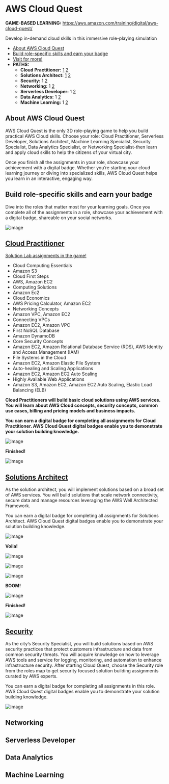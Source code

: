 # AWS Cloud Quest
**GAME-BASED LEARNING:** https://aws.amazon.com/training/digital/aws-cloud-quest/

Develop in-demand cloud skills in this immersive role-playing simulation

- [About AWS Cloud Quest](https://github.com/h4md153v63n/CloudSec/blob/main/08_AWS%20Cloud%20Quest/README.md#about-aws-cloud-quest)
- [Build role-specific skills and earn your badge](https://github.com/h4md153v63n/CloudSec/blob/main/08_AWS%20Cloud%20Quest/README.md#build-role-specific-skills-and-earn-your-badge)
- [Visit for more!](https://aws.amazon.com/training/digital/aws-cloud-quest/)
- **PATHS:**
  - **Cloud Practitioner:** [1](https://www.credly.com/badges/9a4b49d8-b0cf-4048-8817-2bbb7e6a871a) [2](https://github.com/h4md153v63n/CloudSec/blob/main/08_AWS%20Cloud%20Quest/README.md#cloud-practitioner)
  - **Solutions Architect:** [1](https://www.credly.com/badges/486d939e-b089-4123-bd34-eb9e1876c5c8) [2](https://github.com/h4md153v63n/CloudSec/blob/main/08_AWS%20Cloud%20Quest/README.md#solutions-architect)
  - **Security:** 1 [2](https://github.com/h4md153v63n/CloudSec/blob/main/08_AWS%20Cloud%20Quest/README.md#security)
  - **Networking:** 1 [2](https://github.com/h4md153v63n/CloudSec/blob/main/08_AWS%20Cloud%20Quest/README.md#networking)
  - **Serverless Developer:** 1 [2](https://github.com/h4md153v63n/CloudSec/blob/main/08_AWS%20Cloud%20Quest/README.md#serverless-developer)
  - **Data Analytics:** 1 [2](https://github.com/h4md153v63n/CloudSec/blob/main/08_AWS%20Cloud%20Quest/README.md#data-analytics)
  - **Machine Learning:** 1 [2](https://github.com/h4md153v63n/CloudSec/blob/main/08_AWS%20Cloud%20Quest/README.md#machine-learning)
                                                                              
                                           
## About AWS Cloud Quest
AWS Cloud Quest is the only 3D role-playing game to help you build practical AWS Cloud skills. Choose your role: Cloud Practitioner, Serverless Developer, Solutions Architect, Machine Learning Specialist, Security Specialist, Data Analytics Specialist, or Networking Specialist-then learn and apply cloud skills to help the citizens of your virtual city.

Once you finish all the assignments in your role, showcase your achievement with a digital badge. Whether you’re starting your cloud learning journey or diving into specialized skills, AWS Cloud Quest helps you learn in an interactive, engaging way.


## Build role-specific skills and earn your badge
Dive into the roles that matter most for your learning goals. Once you complete all of the assignments in a role, showcase your achievement with a digital badge, shareable on your social networks. 

![image](https://github.com/h4md153v63n/CloudSec/assets/5091265/e2f1dc93-bd1f-47d6-898b-40b5649d8328)


## [Cloud Practitioner](https://explore.skillbuilder.aws/learn/course/external/view/elearning/11458/aws-cloud-quest-cloud-practitioner)
[Solution Lab assignments in the game!](https://explore.skillbuilder.aws/learn/course/external/view/elearning/11458/aws-cloud-quest-cloud-practitioner)

- Cloud Computing Essentials
- Amazon S3
- Cloud First Steps
- AWS, Amazon EC2
- Computing Solutions
- Amazon Ec2
- Cloud Economics
- AWS Pricing Calculator, Amazon EC2
- Networking Concepts
- Amazon VPC, Amazon EC2
- Connecting VPCs
- Amazon EC2, Amazon VPC
- First NoSQL Database
- Amazon DynamoDB
- Core Security Concepts
- Amazon EC2, Amazon Relational Database Service (RDS), AWS Identity and Access Management (IAM)
- File Systems in the Cloud
- Amazon EC2, Amazon Elastic File System
- Auto-healing and Scaling Applications
- Amazon EC2, Amazon EC2 Auto Scaling
- Highly Available Web Applications
- Amazon S3, Amazon EC2, Amazon EC2 Auto Scaling, Elastic Load Balancing (ELB)

**Cloud Practitioners will build basic cloud solutions using AWS services. You will learn about AWS Cloud concepts, security concepts, common use cases, billing and pricing models and business impacts.**

**You can earn a digital badge for completing all assignments for Cloud Practitioner. AWS Cloud Quest digital badges enable you to demonstrate your solution building knowledge.**

![image](https://github.com/h4md153v63n/CloudSec/assets/5091265/17b78390-5a93-4d57-9819-9b63b903fa21)

**Finished!**

![image](https://github.com/h4md153v63n/CloudSec/assets/5091265/6a50bcc4-c367-4820-9bf3-e0ac31851b8d)



## [Solutions Architect](https://explore.skillbuilder.aws/learn/course/15580/aws-cloud-quest-solutions-architect)
As the solution architect, you will implement solutions based on a broad set of AWS services. You will build solutions that scale network connectivity, secure data and manage resources leveraging the AWS Well Architected Framework.

You can earn a digital badge for completing all assignments for Solutions Architect. AWS Cloud Quest digital badges enable you to demonstrate your solution building knowledge.

![image](https://github.com/h4md153v63n/CloudSec/assets/5091265/b9439c22-6030-4b6c-87c7-35bc470e02ac)

**Voila!**

![image](https://github.com/h4md153v63n/CloudSec/assets/5091265/d208adff-d689-4983-a0bc-210613421b32)

![image](https://github.com/h4md153v63n/CloudSec/assets/5091265/ccae9c24-c9a5-4ed7-8091-6b7760cacb65)

![image](https://github.com/h4md153v63n/CloudSec/assets/5091265/f4155ca7-10bc-4172-94b8-44850e3088b9)

**BOOM!**

![image](https://github.com/h4md153v63n/CloudSec/assets/5091265/d1613c04-b54a-4e7f-80b5-b8cce5872731)

**Finished!**

![image](https://github.com/h4md153v63n/CloudSec/assets/5091265/a549cddc-5bf7-42e5-b40d-e3424dcea569)


## [Security](https://explore.skillbuilder.aws/learn/course/14805/aws-cloud-quest-security)
As the city’s Security Specialist, you will build solutions based on AWS security practices that protect customers infrastructure and data from common security threats. You will acquire knowledge on how to leverage AWS tools and service for logging, monitoring, and automation to enhance infrastructure security. After starting Cloud Quest, choose the Security role from the roles map to get security focused solution building assignments curated by AWS experts.

You can earn a digital badge for completing all assignments in this role. AWS Cloud Quest digital badges enable you to demonstrate your solution building knowledge.

![image](https://github.com/h4md153v63n/CloudSec/assets/5091265/5c4a11e0-b7a6-4d3f-b12f-116ea6dc642e)


## Networking


## Serverless Developer


## Data Analytics


## Machine Learning


